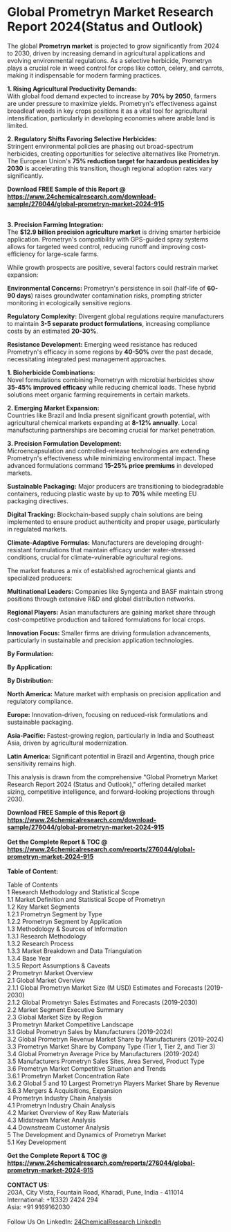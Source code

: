 <h1>Global Prometryn Market Research Report 2024(Status and Outlook)</h1><p>The global <strong>Prometryn market</strong> is projected to grow significantly from 2024 to 2030, driven by increasing demand in agricultural applications and evolving environmental regulations. As a selective herbicide, Prometryn plays a crucial role in weed control for crops like cotton, celery, and carrots, making it indispensable for modern farming practices.</p><p><strong>1. Rising Agricultural Productivity Demands:</strong><br>
With global food demand expected to increase by <strong>70% by 2050</strong>, farmers are under pressure to maximize yields. Prometryn's effectiveness against broadleaf weeds in key crops positions it as a vital tool for agricultural intensification, particularly in developing economies where arable land is limited.</p><p><strong>2. Regulatory Shifts Favoring Selective Herbicides:</strong><br>
Stringent environmental policies are phasing out broad-spectrum herbicides, creating opportunities for selective alternatives like Prometryn. The European Union's <strong>75% reduction target for hazardous pesticides by 2030</strong> is accelerating this transition, though regional adoption rates vary significantly.</p><div><b>Download FREE Sample of this Report @ 
            <a href="https://www.24chemicalresearch.com/download-sample/276044/global-prometryn-market-2024-915">
            https://www.24chemicalresearch.com/download-sample/276044/global-prometryn-market-2024-915</a></b></div><br><p><strong>3. Precision Farming Integration:</strong><br>
The <strong>$12.9 billion precision agriculture market</strong> is driving smarter herbicide application. Prometryn's compatibility with GPS-guided spray systems allows for targeted weed control, reducing runoff and improving cost-efficiency for large-scale farms.</p><p>While growth prospects are positive, several factors could restrain market expansion:</p><p><strong>Environmental Concerns:</strong> Prometryn's persistence in soil (half-life of <strong>60-90 days</strong>) raises groundwater contamination risks, prompting stricter monitoring in ecologically sensitive regions.</p><p><strong>Regulatory Complexity:</strong> Divergent global regulations require manufacturers to maintain <strong>3-5 separate product formulations</strong>, increasing compliance costs by an estimated <strong>20-30%</strong>.</p><p><strong>Resistance Development:</strong> Emerging weed resistance has reduced Prometryn's efficacy in some regions by <strong>40-50%</strong> over the past decade, necessitating integrated pest management approaches.</p><p><strong>1. Bioherbicide Combinations:</strong><br>
Novel formulations combining Prometryn with microbial herbicides show <strong>35-45% improved efficacy</strong> while reducing chemical loads. These hybrid solutions meet organic farming requirements in certain markets.</p><p><strong>2. Emerging Market Expansion:</strong><br>
Countries like Brazil and India present significant growth potential, with agricultural chemical markets expanding at <strong>8-12% annually</strong>. Local manufacturing partnerships are becoming crucial for market penetration.</p><p><strong>3. Precision Formulation Development:</strong><br>
Microencapsulation and controlled-release technologies are extending Prometryn's effectiveness while minimizing environmental impact. These advanced formulations command <strong>15-25% price premiums</strong> in developed markets.</p><p><strong>Sustainable Packaging:</strong> Major producers are transitioning to biodegradable containers, reducing plastic waste by up to <strong>70%</strong> while meeting EU packaging directives.</p><p><strong>Digital Tracking:</strong> Blockchain-based supply chain solutions are being implemented to ensure product authenticity and proper usage, particularly in regulated markets.</p><p><strong>Climate-Adaptive Formulas:</strong> Manufacturers are developing drought-resistant formulations that maintain efficacy under water-stressed conditions, crucial for climate-vulnerable agricultural regions.</p><p>The market features a mix of established agrochemical giants and specialized producers:</p><p><strong>Multinational Leaders:</strong> Companies like Syngenta and BASF maintain strong positions through extensive R&amp;D and global distribution networks.</p><p><strong>Regional Players:</strong> Asian manufacturers are gaining market share through cost-competitive production and tailored formulations for local crops.</p><p><strong>Innovation Focus:</strong> Smaller firms are driving formulation advancements, particularly in sustainable and precision application technologies.</p><p><strong>By Formulation:</strong></p><p><strong>By Application:</strong></p><p><strong>By Distribution:</strong></p><p><strong>North America:</strong> Mature market with emphasis on precision application and regulatory compliance.</p><p><strong>Europe:</strong> Innovation-driven, focusing on reduced-risk formulations and sustainable packaging.</p><p><strong>Asia-Pacific:</strong> Fastest-growing region, particularly in India and Southeast Asia, driven by agricultural modernization.</p><p><strong>Latin America:</strong> Significant potential in Brazil and Argentina, though price sensitivity remains high.</p><p>This analysis is drawn from the comprehensive "Global Prometryn Market Research Report 2024 (Status and Outlook)," offering detailed market sizing, competitive intelligence, and forward-looking projections through 2030.</p><div><b>Download FREE Sample of this Report @ 
            <a href="https://www.24chemicalresearch.com/download-sample/276044/global-prometryn-market-2024-915">
            https://www.24chemicalresearch.com/download-sample/276044/global-prometryn-market-2024-915</a></b></div><br><div><b>Get the Complete Report & TOC @ 
            <a href="https://www.24chemicalresearch.com/reports/276044/global-prometryn-market-2024-915">
            https://www.24chemicalresearch.com/reports/276044/global-prometryn-market-2024-915</a></b></div><br>
            <b>Table of Content:</b><p>Table of Contents<br />
1 Research Methodology and Statistical Scope<br />
1.1 Market Definition and Statistical Scope of Prometryn<br />
1.2 Key Market Segments<br />
1.2.1 Prometryn Segment by Type<br />
1.2.2 Prometryn Segment by Application<br />
1.3 Methodology & Sources of Information<br />
1.3.1 Research Methodology<br />
1.3.2 Research Process<br />
1.3.3 Market Breakdown and Data Triangulation<br />
1.3.4 Base Year<br />
1.3.5 Report Assumptions & Caveats<br />
2 Prometryn Market Overview<br />
2.1 Global Market Overview<br />
2.1.1 Global Prometryn Market Size (M USD) Estimates and Forecasts (2019-2030)<br />
2.1.2 Global Prometryn Sales Estimates and Forecasts (2019-2030)<br />
2.2 Market Segment Executive Summary<br />
2.3 Global Market Size by Region<br />
3 Prometryn Market Competitive Landscape<br />
3.1 Global Prometryn Sales by Manufacturers (2019-2024)<br />
3.2 Global Prometryn Revenue Market Share by Manufacturers (2019-2024)<br />
3.3 Prometryn Market Share by Company Type (Tier 1, Tier 2, and Tier 3)<br />
3.4 Global Prometryn Average Price by Manufacturers (2019-2024)<br />
3.5 Manufacturers Prometryn Sales Sites, Area Served, Product Type<br />
3.6 Prometryn Market Competitive Situation and Trends<br />
3.6.1 Prometryn Market Concentration Rate<br />
3.6.2 Global 5 and 10 Largest Prometryn Players Market Share by Revenue<br />
3.6.3 Mergers & Acquisitions, Expansion<br />
4 Prometryn Industry Chain Analysis<br />
4.1 Prometryn Industry Chain Analysis<br />
4.2 Market Overview of Key Raw Materials<br />
4.3 Midstream Market Analysis<br />
4.4 Downstream Customer Analysis<br />
5 The Development and Dynamics of Prometryn Market <br />
5.1 Key Development</p><div><b>Get the Complete Report & TOC @ 
            <a href="https://www.24chemicalresearch.com/reports/276044/global-prometryn-market-2024-915">
            https://www.24chemicalresearch.com/reports/276044/global-prometryn-market-2024-915</a></b></div><br><b>CONTACT US:</b><br>
            203A, City Vista, Fountain Road, Kharadi, Pune, India - 411014<br>
            International: +1(332) 2424 294<br>
            Asia: +91 9169162030 <br><br>
            Follow Us On LinkedIn: <a href="https://www.linkedin.com/company/24chemicalresearch/">24ChemicalResearch LinkedIn</a>